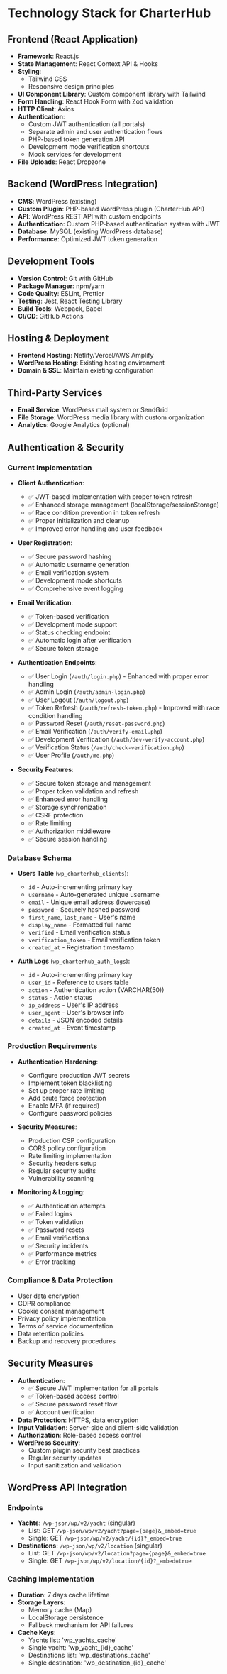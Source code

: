 # Technology Stack for CharterHub

## Frontend (React Application)
- **Framework**: React.js
- **State Management**: React Context API & Hooks
- **Styling**: 
  - Tailwind CSS
  - Responsive design principles
- **UI Component Library**: Custom component library with Tailwind
- **Form Handling**: React Hook Form with Zod validation
- **HTTP Client**: Axios
- **Authentication**: 
  - Custom JWT authentication (all portals)
  - Separate admin and user authentication flows
  - PHP-based token generation API
  - Development mode verification shortcuts
  - Mock services for development
- **File Uploads**: React Dropzone

## Backend (WordPress Integration)
- **CMS**: WordPress (existing)
- **Custom Plugin**: PHP-based WordPress plugin (CharterHub API)
- **API**: WordPress REST API with custom endpoints
- **Authentication**: Custom PHP-based authentication system with JWT
- **Database**: MySQL (existing WordPress database)
- **Performance**: Optimized JWT token generation

## Development Tools
- **Version Control**: Git with GitHub
- **Package Manager**: npm/yarn
- **Code Quality**: ESLint, Prettier
- **Testing**: Jest, React Testing Library
- **Build Tools**: Webpack, Babel
- **CI/CD**: GitHub Actions

## Hosting & Deployment
- **Frontend Hosting**: Netlify/Vercel/AWS Amplify
- **WordPress Hosting**: Existing hosting environment
- **Domain & SSL**: Maintain existing configuration

## Third-Party Services
- **Email Service**: WordPress mail system or SendGrid
- **File Storage**: WordPress media library with custom organization
- **Analytics**: Google Analytics (optional)

## Authentication & Security

### Current Implementation
- **Client Authentication**:
  - ✅ JWT-based implementation with proper token refresh
  - ✅ Enhanced storage management (localStorage/sessionStorage)
  - ✅ Race condition prevention in token refresh
  - ✅ Proper initialization and cleanup
  - ✅ Improved error handling and user feedback

- **User Registration**:
  - ✅ Secure password hashing
  - ✅ Automatic username generation
  - ✅ Email verification system
  - ✅ Development mode shortcuts
  - ✅ Comprehensive event logging

- **Email Verification**:
  - ✅ Token-based verification
  - ✅ Development mode support
  - ✅ Status checking endpoint
  - ✅ Automatic login after verification
  - ✅ Secure token storage

- **Authentication Endpoints**:
  - ✅ User Login (`/auth/login.php`) - Enhanced with proper error handling
  - ✅ Admin Login (`/auth/admin-login.php`)
  - ✅ User Logout (`/auth/logout.php`)
  - ✅ Token Refresh (`/auth/refresh-token.php`) - Improved with race condition handling
  - ✅ Password Reset (`/auth/reset-password.php`)
  - ✅ Email Verification (`/auth/verify-email.php`)
  - ✅ Development Verification (`/auth/dev-verify-account.php`)
  - ✅ Verification Status (`/auth/check-verification.php`)
  - ✅ User Profile (`/auth/me.php`)

- **Security Features**:
  - ✅ Secure token storage and management
  - ✅ Proper token validation and refresh
  - ✅ Enhanced error handling
  - ✅ Storage synchronization
  - ✅ CSRF protection
  - ✅ Rate limiting
  - ✅ Authorization middleware
  - ✅ Secure session handling

### Database Schema
- **Users Table** (`wp_charterhub_clients`):
  - `id` - Auto-incrementing primary key
  - `username` - Auto-generated unique username
  - `email` - Unique email address (lowercase)
  - `password` - Securely hashed password
  - `first_name`, `last_name` - User's name
  - `display_name` - Formatted full name
  - `verified` - Email verification status
  - `verification_token` - Email verification token
  - `created_at` - Registration timestamp

- **Auth Logs** (`wp_charterhub_auth_logs`):
  - `id` - Auto-incrementing primary key
  - `user_id` - Reference to users table
  - `action` - Authentication action (VARCHAR(50))
  - `status` - Action status
  - `ip_address` - User's IP address
  - `user_agent` - User's browser info
  - `details` - JSON encoded details
  - `created_at` - Event timestamp

### Production Requirements
- **Authentication Hardening**:
  - Configure production JWT secrets
  - Implement token blacklisting
  - Set up proper rate limiting
  - Add brute force protection
  - Enable MFA (if required)
  - Configure password policies
  
- **Security Measures**: 
  - Production CSP configuration
  - CORS policy configuration
  - Rate limiting implementation
  - Security headers setup
  - Regular security audits
  - Vulnerability scanning

- **Monitoring & Logging**:
  - ✅ Authentication attempts
  - ✅ Failed logins
  - ✅ Token validation
  - ✅ Password resets
  - ✅ Email verifications
  - ✅ Security incidents
  - ✅ Performance metrics
  - ✅ Error tracking

### Compliance & Data Protection
- User data encryption
- GDPR compliance
- Cookie consent management
- Privacy policy implementation
- Terms of service documentation
- Data retention policies
- Backup and recovery procedures

## Security Measures
- **Authentication**: 
  - ✅ Secure JWT implementation for all portals
  - ✅ Token-based access control
  - ✅ Secure password reset flow
  - ✅ Account verification
- **Data Protection**: HTTPS, data encryption
- **Input Validation**: Server-side and client-side validation
- **Authorization**: Role-based access control
- **WordPress Security**: 
  - Custom plugin security best practices
  - Regular security updates
  - Input sanitization and validation 

## WordPress API Integration

### Endpoints
- **Yachts**: `/wp-json/wp/v2/yacht` (singular)
  - List: GET `/wp-json/wp/v2/yacht?page={page}&_embed=true`
  - Single: GET `/wp-json/wp/v2/yacht/{id}?_embed=true`
- **Destinations**: `/wp-json/wp/v2/location` (singular)
  - List: GET `/wp-json/wp/v2/location?page={page}&_embed=true`
  - Single: GET `/wp-json/wp/v2/location/{id}?_embed=true`

### Caching Implementation
- **Duration**: 7 days cache lifetime
- **Storage Layers**:
  - Memory cache (Map)
  - LocalStorage persistence
  - Fallback mechanism for API failures
- **Cache Keys**:
  - Yachts list: 'wp_yachts_cache'
  - Single yacht: 'wp_yacht_{id}_cache'
  - Destinations list: 'wp_destinations_cache'
  - Single destination: 'wp_destination_{id}_cache' 